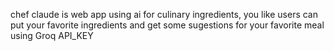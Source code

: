 chef claude is web app using ai for culinary ingredients,
you like users can put your favorite ingredients and get some sugestions for your favorite meal using Groq API_KEY

